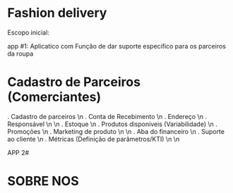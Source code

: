 # Fashion delivery

Escopo inicial:

app #1: Aplicatico com Função de dar suporte especifico para os parceiros da roupa

# Cadastro de Parceiros (Comerciantes)

. Cadastro de parceiros \n
. Conta de Recebimento \n
. Endereço \n
. Responsável \n \n
. Estoque \n
. Produtos disponíveis (Variabilidade) \n
. Promoções \n
. Marketing de produto \n \n
. Aba do financeiro \n
. Suporte ao cliente \n
. Métricas (Definição de parâmetros/KTI) \n \n

APP 2#



# SOBRE NOS
